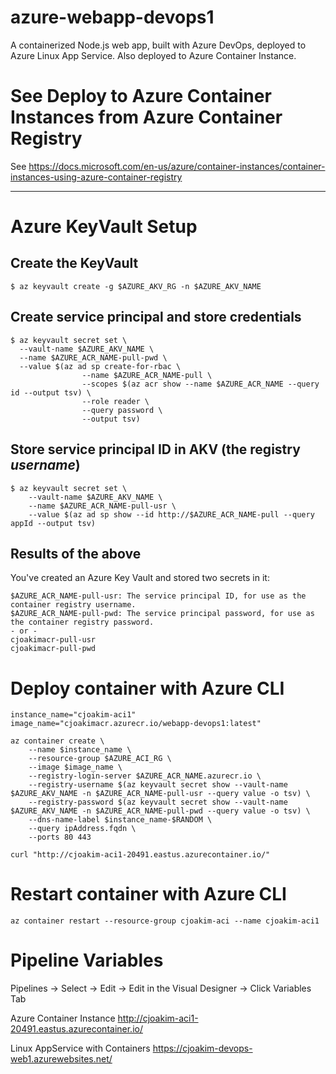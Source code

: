 # azure-webapp-devops1

A containerized Node.js web app, built with Azure DevOps, deployed to Azure Linux App Service. 
Also deployed to Azure Container Instance.

# See Deploy to Azure Container Instances from Azure Container Registry

See https://docs.microsoft.com/en-us/azure/container-instances/container-instances-using-azure-container-registry

---

# Azure KeyVault Setup

## Create the KeyVault

```
$ az keyvault create -g $AZURE_AKV_RG -n $AZURE_AKV_NAME
```

## Create service principal and store credentials

```
$ az keyvault secret set \
  --vault-name $AZURE_AKV_NAME \
  --name $AZURE_ACR_NAME-pull-pwd \
  --value $(az ad sp create-for-rbac \
                --name $AZURE_ACR_NAME-pull \
                --scopes $(az acr show --name $AZURE_ACR_NAME --query id --output tsv) \
                --role reader \
                --query password \
                --output tsv)
```

## Store service principal ID in AKV (the registry *username*)

```
$ az keyvault secret set \
    --vault-name $AZURE_AKV_NAME \
    --name $AZURE_ACR_NAME-pull-usr \
    --value $(az ad sp show --id http://$AZURE_ACR_NAME-pull --query appId --output tsv)
```

## Results of the above

You've created an Azure Key Vault and stored two secrets in it:
```
$AZURE_ACR_NAME-pull-usr: The service principal ID, for use as the container registry username.
$AZURE_ACR_NAME-pull-pwd: The service principal password, for use as the container registry password.
- or -
cjoakimacr-pull-usr
cjoakimacr-pull-pwd
```

# Deploy container with Azure CLI

```
instance_name="cjoakim-aci1"
image_name="cjoakimacr.azurecr.io/webapp-devops1:latest"

az container create \
    --name $instance_name \
    --resource-group $AZURE_ACI_RG \
    --image $image_name \
    --registry-login-server $AZURE_ACR_NAME.azurecr.io \
    --registry-username $(az keyvault secret show --vault-name $AZURE_AKV_NAME -n $AZURE_ACR_NAME-pull-usr --query value -o tsv) \
    --registry-password $(az keyvault secret show --vault-name $AZURE_AKV_NAME -n $AZURE_ACR_NAME-pull-pwd --query value -o tsv) \
    --dns-name-label $instance_name-$RANDOM \
    --query ipAddress.fqdn \
    --ports 80 443
```

```
curl "http://cjoakim-aci1-20491.eastus.azurecontainer.io/"
```

# Restart container with Azure CLI

```
az container restart --resource-group cjoakim-aci --name cjoakim-aci1 
```


# Pipeline Variables

Pipelines -> Select -> Edit -> Edit in the Visual Designer -> Click Variables Tab

Azure Container Instance
http://cjoakim-aci1-20491.eastus.azurecontainer.io/

Linux AppService with Containers
https://cjoakim-devops-web1.azurewebsites.net/


